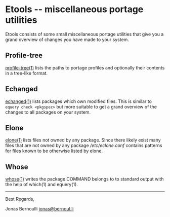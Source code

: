 # Etools -- miscellaneous portage utilities

Etools consists of some small miscellaneous portage utilities that give
you a grand overview of changes you have made to your system.

## Profile-tree

[profile-tree(1)](profile-tree.1.html) lists the paths to portage profiles
and optionally their contents in a tree-like format.

## Echanged

[echanged(1)](echanged.1.html) lists packages which own modified files.
This is similar to `equery check <pkgspec>` but more suitable to get a
grand overview of the changes to all packages on your system.

## Elone

[elone(1)](elone.1.html) lists files not owned by any package.  Since
there likely exist many files that are not owned by any package
*/etc/eclone.conf* contains patterns for files known to be otherwise
listed by elone.

## Whose

[whose(1)](whose.1.html) writes the package COMMAND belongs to to standard
output with the help of which(1) and equery(1).

----

Best Regards,
 
Jonas Bernoulli <jonas@bernoul.li>
